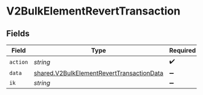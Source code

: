 # V2BulkElementRevertTransaction


## Fields

| Field                                                                                                         | Type                                                                                                          | Required                                                                                                      | Description                                                                                                   |
| ------------------------------------------------------------------------------------------------------------- | ------------------------------------------------------------------------------------------------------------- | ------------------------------------------------------------------------------------------------------------- | ------------------------------------------------------------------------------------------------------------- |
| `action`                                                                                                      | *string*                                                                                                      | :heavy_check_mark:                                                                                            | N/A                                                                                                           |
| `data`                                                                                                        | [shared.V2BulkElementRevertTransactionData](../../../sdk/models/shared/v2bulkelementreverttransactiondata.md) | :heavy_minus_sign:                                                                                            | N/A                                                                                                           |
| `ik`                                                                                                          | *string*                                                                                                      | :heavy_minus_sign:                                                                                            | N/A                                                                                                           |